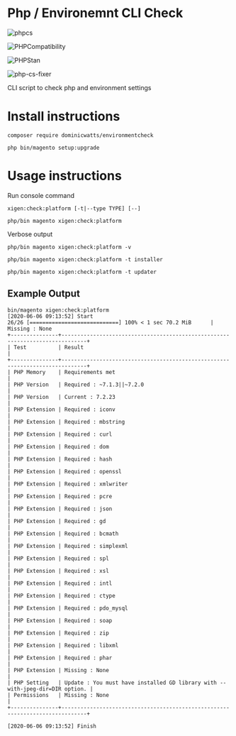 # Php / Environemnt CLI Check

![phpcs](https://github.com/DominicWatts/EnvironmentCheck/workflows/phpcs/badge.svg)

![PHPCompatibility](https://github.com/DominicWatts/EnvironmentCheck/workflows/PHPCompatibility/badge.svg)

![PHPStan](https://github.com/DominicWatts/EnvironmentCheck/workflows/PHPStan/badge.svg)

![php-cs-fixer](https://github.com/DominicWatts/EnvironmentCheck/workflows/php-cs-fixer/badge.svg)

CLI script to check php and environment settings

# Install instructions #

`composer require dominicwatts/environmentcheck`

`php bin/magento setup:upgrade`

# Usage instructions #

Run console command

`xigen:check:platform [-t|--type TYPE] [--]`

    php/bin magento xigen:check:platform
    
Verbose output

    php/bin magento xigen:check:platform -v

    php/bin magento xigen:check:platform -t installer

    php/bin magento xigen:check:platform -t updater

## Example Output

```
bin/magento xigen:check:platform
[2020-06-06 09:13:52] Start
26/26 [============================] 100% < 1 sec 70.2 MiB      | Missing : None
+---------------+------------------------------------------------------------------------------+
| Test          | Result                                                                       |
+---------------+------------------------------------------------------------------------------+
| PHP Memory    | Requirements met                                                             |
| PHP Version   | Required : ~7.1.3||~7.2.0                                                    |
| PHP Version   | Current : 7.2.23                                                             |
| PHP Extension | Required : iconv                                                             |
| PHP Extension | Required : mbstring                                                          |
| PHP Extension | Required : curl                                                              |
| PHP Extension | Required : dom                                                               |
| PHP Extension | Required : hash                                                              |
| PHP Extension | Required : openssl                                                           |
| PHP Extension | Required : xmlwriter                                                         |
| PHP Extension | Required : pcre                                                              |
| PHP Extension | Required : json                                                              |
| PHP Extension | Required : gd                                                                |
| PHP Extension | Required : bcmath                                                            |
| PHP Extension | Required : simplexml                                                         |
| PHP Extension | Required : spl                                                               |
| PHP Extension | Required : xsl                                                               |
| PHP Extension | Required : intl                                                              |
| PHP Extension | Required : ctype                                                             |
| PHP Extension | Required : pdo_mysql                                                         |
| PHP Extension | Required : soap                                                              |
| PHP Extension | Required : zip                                                               |
| PHP Extension | Required : libxml                                                            |
| PHP Extension | Required : phar                                                              |
| PHP Extension | Missing : None                                                               |
| PHP Setting   | Update : You must have installed GD library with --with-jpeg-dir=DIR option. |
| Permissions   | Missing : None                                                               |
+---------------+------------------------------------------------------------------------------+

[2020-06-06 09:13:52] Finish
```
